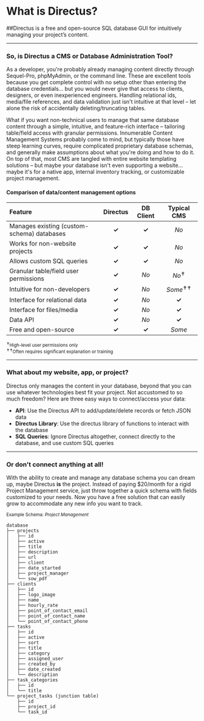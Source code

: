 
# What is Directus?

##Directus is a free and open-source SQL database GUI for intuitively managing your project’s content.

----------

### So, is Directus a CMS or Database Administration Tool?
As a developer, you're probably already managing content directly through Sequel-Pro, phpMyAdmin, or the command line. These are excellent tools because you get complete control with no setup other than entering the database credentials... but you would never give that access to clients, designers, or even inexperienced engineers. Handling relational ids, media/file references, and data validation just isn't intuitive at that level – let alone the risk of accidentally deleting/truncating tables.

What if you want non-technical users to manage that same database content through a simple, intuitive, and feature-rich interface – tailoring table/field access with granular permissions. Innumerable Content Management Systems probably come to mind, but typically those have steep learning curves, require complicated proprietary database schemas, and generally make assumptions about what you're doing and how to do it. On top of that, most CMS are tangled with entire website templating solutions – but maybe your database isn't even supporting a website... maybe it's for a native app, internal inventory tracking, or customizable project management. 


#### Comparison of data/content management options

Feature                                       | Directus              |  DB Client        |  Typical CMS
:-------------------------------------------- | :-------------------: | :---------------: | :----------------:
Manages existing (custom-schema) databases    | **✓**                 | **✓**             | _No_
Works for non-website projects                | **✓**                 | **✓**             | _No_
Allows custom SQL queries                     | **✓**                 | **✓**             | _No_
Granular table/field user permissions         | **✓**                 | _No_              | _No_<sup>✝</sup>
Intuitive for non-developers                  | **✓**                 | _No_              | _Some_<sup>✝✝</sup>
Interface for relational data                 | **✓**                 | _No_              | **✓**
Interface for files/media                     | **✓**                 | _No_              | **✓**
Data API                                      | **✓**                 | _No_              | **✓**
Free and open-source                          | **✓**                 | **✓**             | _Some_

<small>
<sup>✝</sup>High-level user permissions only<br>
<sup>✝✝</sup>Often requires significant explanation or training
</small>

----------

### What about my website, app, or project?
Directus only manages the content in your database, beyond that you can use whatever technologies best fit your project. Not accustomed to so much freedom? Here are three easy ways to connect/access your data:

* **API**: Use the Directus API to add/update/delete records or fetch JSON data
* **Directus Library**: Use the directus library of functions to interact with the database
* **SQL Queries**: Ignore Directus altogether, connect directly to the database, and use custom SQL queries

----------

### Or don't connect anything at all!
With the ability to create and manage any database schema you can dream up, maybe Directus **is** the project. Instead of paying $20/month for a rigid Project Management service, just throw together a quick schema with fields customized to your needs. Now you have a free solution that can easily grow to accommodate any new info you want to track.


<small>Example Schema: _Project Management_</small>
```
database
├── projects
│   ├── id
│   ├── active
│   ├── title
│   ├── description
│   ├── url
│   ├── client
│   ├── date_started
│   ├── project_manager
│   └── sow_pdf
├── clients
│   ├── id
│   ├── logo_image
│   ├── name
│   ├── hourly_rate
│   ├── point_of_contact_email
│   ├── point_of_contact_name
│   └── point_of_contact_phone
├── tasks
│   ├── id
│   ├── active
│   ├── sort
│   ├── title
│   ├── category
│   ├── assigned_user
│   ├── created_by
│   ├── date_created
│   └── description
├── task_categories
│   ├── id
│   └── title
└── project_tasks (junction table)
    ├── id
    ├── project_id
    └── task_id
```
